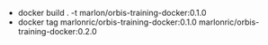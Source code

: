 * docker build . -t marlon/orbis-training-docker:0.1.0 
* docker tag marlonric/orbis-training-docker:0.1.0 marlonric/orbis-training-docker:0.2.0 
